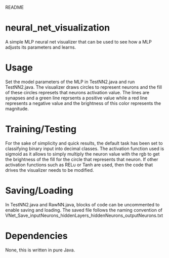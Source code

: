  README
# neural_net_visualization
A simple MLP neural net visualizer that can be used to see how a MLP adjusts its parameters and learns. 

# Usage 
Set the model parameters of the MLP in TestNN2.java and run TestNN2.java. The visualizer draws circles to represent neurons and the fill of these circles represets that neurons activation value. The lines are synapses and a green line reprsents a positive value while a red line represents a negative value and the brightness of this color represents the magnitude. 

# Training/Testing  
For the sake of simplicity and quick results, the default task has been set to classifying binary input into decimal classes. The activation function used is sigmoid as it allows to simply multiply the neuron value with the rgb to get the brightness of the fill for the circle that represents that neuron. If other activation functions such as RELu or Tanh are used, then the code that drives the visualizer needs to be modified.  

# Saving/Loading 
In TestNN2.java and RawNN.java, blocks of code can be uncommented to enable saving and loading. The saved file follows the naming convention of VNet_Save_inputNeurons_hiddenLayers_hiddenNeurons_outputNeurons.txt

# Dependencies
None, this is written in pure Java.
